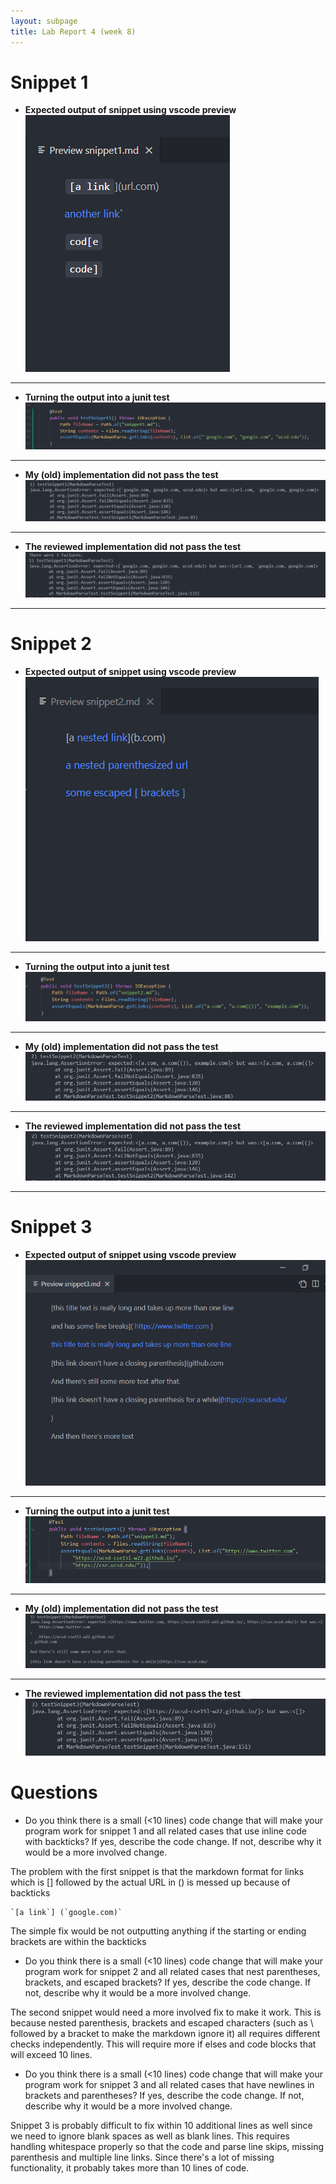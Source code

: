 ```yaml
---
layout: subpage
title: Lab Report 4 (week 8)
---
```


# Snippet 1

* **Expected output of snippet using vscode preview**\
![Image](report-4-img/snippet1expected.png)
---
* **Turning the output into a junit test**\
![Image](report-4-img/snippettest1.png)
---
* **My (old) implementation did not pass the test**\
![Image](report-4-img/myerror1.png)
---
* **The reviewed implementation did not pass the test**\
![Image](report-4-img/reviewerror1.png)

---
# Snippet 2

* **Expected output of snippet using vscode preview**\
![Image](report-4-img/snippet2expected.png)
---
* **Turning the output into a junit test**\
![Image](report-4-img/snippettest2.png)
---
* **My (old) implementation did not pass the test**\
![Image](report-4-img/myerror2.png)
---
* **The reviewed implementation did not pass the test**\
![Image](report-4-img/reviewerror2.png)
---

# Snippet 3

* **Expected output of snippet using vscode preview**\
![Image](report-4-img/snippet3expected.png)
---
* **Turning the output into a junit test**\
![Image](report-4-img/snippettest3.png)
---
* **My (old) implementation did not pass the test**\
![Image](report-4-img/myerror3.png)
---
* **The reviewed implementation did not pass the test**\
![Image](report-4-img/reviewerror3.png)

# Questions

* Do you think there is a small (<10 lines) code change that will make your program work for snippet 1 and all related cases that use inline code with backticks? If yes, describe the code change. If not, describe why it would be a more involved change.

The problem with the first snippet is that the markdown format for links which is [] followed by the actual URL in () is messed up because of backticks 
```
`[a link`] (`google.com)`
```
The simple fix would be not outputting anything if the starting or ending brackets are within the backticks

* Do you think there is a small (<10 lines) code change that will make your program work for snippet 2 and all related cases that nest parentheses, brackets, and escaped brackets? If yes, describe the code change. If not, describe why it would be a more involved change.

The second snippet would need a more involved fix to make it work. This is because nested parenthesis, brackets and escaped characters (such as \ followed by a bracket to make the markdown ignore it) all requires different checks independently. This will require more if elses and code blocks that will exceed 10 lines.

* Do you think there is a small (<10 lines) code change that will make your program work for snippet 3 and all related cases that have newlines in brackets and parentheses? If yes, describe the code change. If not, describe why it would be a more involved change.

Snippet 3 is probably difficult to fix within 10 additional lines as well since we need to ignore blank spaces as well as blank lines. This requires handling whitespace properly so that the code and parse line skips, missing parenthesis and multiple line links. Since there's a lot of missing functionality, it probably takes more than 10 lines of code.
